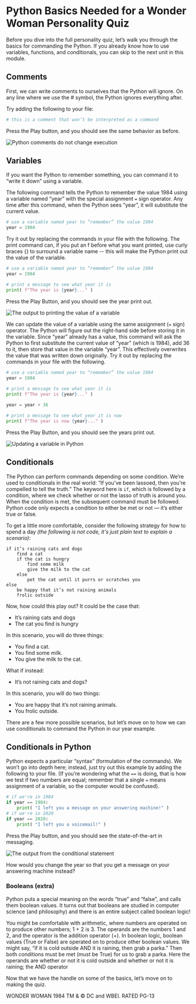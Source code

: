 # Python Basics Needed for a Wonder Woman Personality Quiz

Before you dive into the full personality quiz, let’s walk you through the basics for commanding the Python. If you already know how to use variables, functions, and conditionals, you can skip to the next unit in this module.

## Comments
First, we can write comments to ourselves that the Python will ignore. On any line where we use the # symbol, the Python ignores everything after.

Try adding the following to your file:
```python
# this is a comment that won’t be interpreted as a command
```
Press the Play button, and you should see the same behavior as before.

![Python comments do not change execution]()
 
## Variables
If you want the Python to remember something, you can command it to “write it down” using a variable. 

The following command tells the Python to remember the value 1984 using a variable named “year” with the special assignment `=` sign operator. Any time after this command, when the Python sees “year”, it will substitute the current value.

```python
# use a variable named year to “remember” the value 1984
year = 1984
```

Try it out by replacing the commands in your file with the following. The print command can, if you put an f before what you want printed, use curly braces {} to surround a variable name -- this will make the Python print out the value of the variable.

```python
# use a variable named year to “remember” the value 1984
year = 1984

# print a message to see what year it is
print( f"The year is {year}..." )
```

Press the Play Button, and you should see the year print out.

![The output to printing the value of a variable]()

We can update the value of a variable using the same assignment (`=` sign) operator. The Python will figure out the right-hand side before storing it in the variable. Since “year” already has a value, this command will ask the Python to first substitute the current value of “year” (which is 1984), add 36 to it, then store that value in the variable “year”. This effectively overwrites the value that was written down originally. Try it out by replacing the commands in your file with the following.

```python
# use a variable named year to “remember” the value 1984
year = 1984
        
# print a message to see what year it is
print( f"The year is {year}..." )

year = year + 36

# print a message to see what year it is now
print( f"The year is now {year}..." )
```

Press the Play Button, and you should see the years print out.

![Updating a variable in Python]()
 
## Conditionals

The Python can perform commands depending on some condition. We’re used to conditionals in the real world: “If you’ve been lassoed, then you're compelled to tell the truth.” The keyword here is `if`, which is followed by a condition, where we check whether or not the lasso of truth is around you. When the condition is met, the subsequent command must be followed. Python code only expects a condition to either be met or not — it’s either true or false.

To get a little more comfortable, consider the following strategy for how to spend a day _(the following is not code, it's just plain text to explain a scenario)_:

```
if it’s raining cats and dogs
    find a cat
    if the cat is hungry
        find some milk
        give the milk to the cat
    else
        pet the cat until it purrs or scratches you
else
    be happy that it’s not raining animals
    frolic outside
```

Now, how could this play out? It could be the case that:
- It’s raining cats and dogs
- The cat you find is hungry

In this scenario, you will do three things:
- You find a cat.
- You find some milk.
- You give the milk to the cat.

What if instead:
- It’s not raining cats and dogs?

In this scenario, you will do two things:
- You are happy that it’s not raining animals.
- You frolic outside.

There are a few more possible scenarios, but let’s move on to how we can use conditionals to command the Python in our year example.

## Conditionals in Python

Python expects a particular “syntax” (formulation of the commands). We won’t go into depth here; instead, just try out this example by adding the following to your file. (If you’re wondering what the `==` is doing, that is how we test if two numbers are equal; remember that a single `=` means assignment of a variable, so the computer would be confused).

```python
# if we're in 1984
if year == 1984:
    print( "I left you a message on your answering machine!" )
# if we're in 2020
if year == 2020:
    print( "I left you a voicemail!" )
```
Press the Play button, and you should see the state-of-the-art in messaging.

![The output from the conditional statement]()

How would you change the year so that you get a message on your answering machine instead?

### Booleans (extra)

Python puts a special meaning on the words “true” and “false”, and calls them boolean values. It turns out that booleans are studied in computer science (and philosophy) and there is an entire subject called boolean logic! 

You might be comfortable with arithmetic, where numbers are operated on to produce other numbers; 1 + 2 is 3. The operands are the numbers 1 and 2, and the operator is the addition operator (+).  In boolean logic, boolean values (True or False) are operated on to produce other boolean values. We might say, “if it is cold outside AND it is raining, then grab a parka.” Then both conditions must be met (must be True) for us to grab a parka. Here the operands are whether or not it is cold outside and whether or not it is raining; the AND operator

Now that we have the handle on some of the basics, let’s move on to making the quiz.

WONDER WOMAN 1984 TM & © DC and WBEI. RATED PG-13